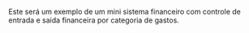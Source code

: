 Este será um exemplo de um mini sistema financeiro com controle de entrada e saida financeira por categoria de gastos.
